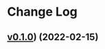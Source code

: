 # Change Log

## [v0.1.0](https://github.com/Hongbusi/configs/tree/v0.1.0/packages/eslint-config)) (2022-02-15)
